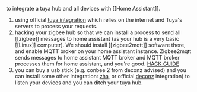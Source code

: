   

to integrate a tuya hub and all devices with [[Home Assistant]]. 

1. using official [tuya integration](https://www.home-assistant.io/integrations/tuya/) which relies on the internet and Tuya's servers to process  your requests. 
2. hacking your zigbee hub so that we can install a process to send all [[zigbee]] messages to home assistant (as your hub is a very basic [[Linux]] computer).
   We should install [[zigbee2mqtt]] software there,
   and enable MQTT broker on your home assistant instance. 
   Zigbee2mqtt sends messages to home assistant MQTT broker
   and MQTT broker processes them for home assistant, and you're good.
   [HACK GUIDE](https://paulbanks.org/projects/lidl-zigbee/ha/)
3. you can buy a usb stick (e.g. conbee 2 from deconz  advised) and you can install some other integration: [zha](https://www.home-assistant.io/integrations/zha/), or official [deconz](https://www.home-assistant.io/integrations/deconz/) integration) to listen your devices and you can ditch your tuya hub.